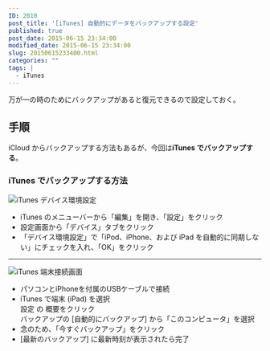 ```yaml
---
ID: 2010
post_title: '[iTunes] 自動的にデータをバックアップする設定'
published: true
post_date: 2015-06-15 23:34:00
modified_date: 2015-06-15 23:34:00
slug: 20150615233400.html
categories: ""
tags: |
  - iTunes
---
```

万が一の時のためにバックアップがあると復元できるので設定しておく。
<!--more-->
<h2>手順</h2>
iCloud からバックアップする方法もあるが、今回は<strong>iTunes でバックアップする</strong>。

<h3>iTunes でバックアップする方法</h3>
<img alt="iTunes デバイス環境設定" src="[cfview name='img_1']">
<ul>
 <li>iTunes のメニューバーから「編集」を開き、「設定」をクリック</li>
 <li>設定画面から「デバイス」タブをクリック</li>
 <li>「デバイス環境設定」で「iPod、iPhone、および iPad を自動的に同期しない」にチェックを入れ、「OK」をクリック</li>
</ul>
<hr>
<img alt="iTunes 端末接続画面" src="[cfview name='img_2']">
<ul>
 <li>パソコンとiPhoneを付属のUSBケーブルで接続</li>
 <li>iTunes で端末 (iPad) を選択<br>設定 の 概要をクリック <br>バックアップの [自動的にバックアップ] から「このコンピュータ」を選択</li>
 <li>念のため、「今すぐバックアップ」をクリック</li>
 <li>[最新のバックアップ] に最新時刻が表示されたら完了</li>
</ul>